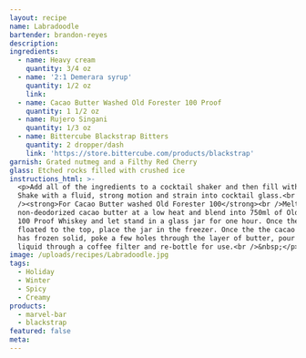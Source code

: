 ```yaml
---
layout: recipe
name: Labradoodle
bartender: brandon-reyes
description:
ingredients:
  - name: Heavy cream
    quantity: 3/4 oz
  - name: '2:1 Demerara syrup'
    quantity: 1/2 oz
    link:
  - name: Cacao Butter Washed Old Forester 100 Proof
    quantity: 1 1/2 oz
  - name: Rujero Singani
    quantity: 1/3 oz
  - name: Bittercube Blackstrap Bitters
    quantity: 2 dropper/dash
    link: 'https://store.bittercube.com/products/blackstrap'
garnish: Grated nutmeg and a Filthy Red Cherry
glass: Etched rocks filled with crushed ice
instructions_html: >-
  <p>Add all of the ingredients to a cocktail shaker and then fill with ice.
  Shake with a fluid, strong motion and strain into cocktail glass.<br /><br
  /><strong>For Cacao Butter washed Old Forester 100</strong><br />Melt 250g of
  non-deodorized cacao butter at a low heat and blend into 750ml of Old Forester
  100 Proof Whiskey and let stand in a glass jar for one hour. Once the oil has
  floated to the top, place the jar in the freezer. Once the the cacao butter
  has frozen solid, poke a few holes through the layer of butter, pour the
  liquid through a coffee filter and re-bottle for use.<br />&nbsp;</p>
image: /uploads/recipes/Labradoodle.jpg
tags:
  - Holiday
  - Winter
  - Spicy
  - Creamy
products:
  - marvel-bar
  - blackstrap
featured: false
meta:
---
```


